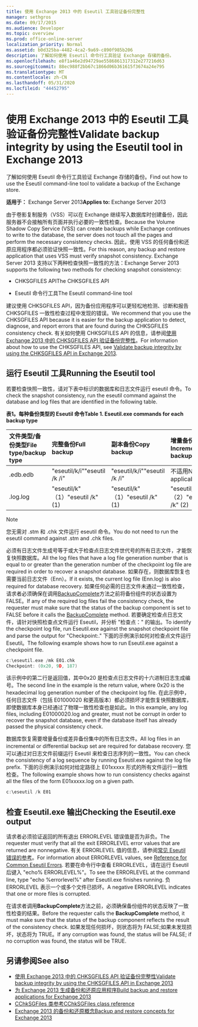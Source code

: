 ```yaml
---
title: 使用 Exchange 2013 中的 Eseutil 工具验证备份完整性
manager: sethgros
ms.date: 09/17/2015
ms.audience: Developer
ms.topic: overview
ms.prod: office-online-server
localization_priority: Normal
ms.assetid: b0d325ba-4482-4ca2-9a69-c890f985b206
description: 了解如何使用 Eseutil 命令行工具验证 Exchange 存储的备份。
ms.openlocfilehash: e8f1a46e2d94729ae5586861317312e277216d63
ms.sourcegitcommit: 88ec988f2bb67c1866d06b361615f3674a24e795
ms.translationtype: MT
ms.contentlocale: zh-CN
ms.lasthandoff: 05/31/2020
ms.locfileid: "44452795"
---
```

#  <a name="validate-backup-integrity-by-using-the-eseutil-tool-in-exchange-2013"></a><span data-ttu-id="0cf9b-103">使用 Exchange 2013 中的 Eseutil 工具验证备份完整性</span><span class="sxs-lookup"><span data-stu-id="0cf9b-103">Validate backup integrity by using the Eseutil tool in Exchange 2013</span></span>

<span data-ttu-id="0cf9b-104">了解如何使用 Eseutil 命令行工具验证 Exchange 存储的备份。</span><span class="sxs-lookup"><span data-stu-id="0cf9b-104">Find out how to use the Eseutil command-line tool to validate a backup of the Exchange store.</span></span> 
  
<span data-ttu-id="0cf9b-105">**适用于：** Exchange Server 2013</span><span class="sxs-lookup"><span data-stu-id="0cf9b-105">**Applies to:** Exchange Server 2013</span></span> 
  
<span data-ttu-id="0cf9b-106">由于卷影复制服务（VSS）可以在 Exchange 继续写入数据库时创建备份，因此服务器不会接触所有页面并执行必要的一致性检查。</span><span class="sxs-lookup"><span data-stu-id="0cf9b-106">Because the Volume Shadow Copy Service (VSS) can create backups while Exchange continues to write to the database, the server does not touch all the pages and perform the necessary consistency checks.</span></span> <span data-ttu-id="0cf9b-107">因此，使用 VSS 的任何备份和还原应用程序都必须验证快照一致性。</span><span class="sxs-lookup"><span data-stu-id="0cf9b-107">For this reason, any backup and restore application that uses VSS must verify snapshot consistency.</span></span> <span data-ttu-id="0cf9b-108">Exchange Server 2013 支持以下两种检查快照一致性的方法：</span><span class="sxs-lookup"><span data-stu-id="0cf9b-108">Exchange Server 2013 supports the following two methods for checking snapshot consistency:</span></span> 
  
- <span data-ttu-id="0cf9b-109">CHKSGFILES API</span><span class="sxs-lookup"><span data-stu-id="0cf9b-109">The CHKSGFILES API</span></span>
    
- <span data-ttu-id="0cf9b-110">Eseutil 命令行工具</span><span class="sxs-lookup"><span data-stu-id="0cf9b-110">The Eseutil command-line tool</span></span>
    
<span data-ttu-id="0cf9b-111">建议使用 CHKSGFILES API，因为备份应用程序可以更轻松地检测、诊断和报告 CHKSGFILES 一致性检查过程中发现的错误。</span><span class="sxs-lookup"><span data-stu-id="0cf9b-111">We recommend that you use the CHKSGFILES API because it is easier for the backup application to detect, diagnose, and report errors that are found during the CHKSGFILES consistency check.</span></span> <span data-ttu-id="0cf9b-112">有关如何使用 CHKSGFILES API 的信息，请参阅[使用 Exchange 2013 中的 CHKSGFILES API 验证备份完整性](how-to-validate-backup-integrity-by-using-the-chksgfiles-api-in-exchange.md)。</span><span class="sxs-lookup"><span data-stu-id="0cf9b-112">For information about how to use the CHKSGFILES API, see [Validate backup integrity by using the CHKSGFILES API in Exchange 2013](how-to-validate-backup-integrity-by-using-the-chksgfiles-api-in-exchange.md).</span></span>
  
## <a name="running-the-eseutil-tool"></a><span data-ttu-id="0cf9b-113">运行 Eseutil 工具</span><span class="sxs-lookup"><span data-stu-id="0cf9b-113">Running the Eseutil tool</span></span>

<span data-ttu-id="0cf9b-114">若要检查快照一致性，请对下表中标识的数据库和日志文件运行 eseutil 命令。</span><span class="sxs-lookup"><span data-stu-id="0cf9b-114">To check the snapshot consistency, run the eseutil command against the database and log files that are identified in the following table.</span></span> 
  
<span data-ttu-id="0cf9b-115">**表1。每种备份类型的 Eseutil 命令**</span><span class="sxs-lookup"><span data-stu-id="0cf9b-115">**Table 1. Eseutil.exe commands for each backup type**</span></span>

|<span data-ttu-id="0cf9b-116">**文件类型/备份类型**</span><span class="sxs-lookup"><span data-stu-id="0cf9b-116">**File type/backup type**</span></span>|<span data-ttu-id="0cf9b-117">**完整备份**</span><span class="sxs-lookup"><span data-stu-id="0cf9b-117">**Full backup**</span></span>|<span data-ttu-id="0cf9b-118">**副本备份**</span><span class="sxs-lookup"><span data-stu-id="0cf9b-118">**Copy backup**</span></span>|<span data-ttu-id="0cf9b-119">**增量备份**</span><span class="sxs-lookup"><span data-stu-id="0cf9b-119">**Incremental backup**</span></span>|<span data-ttu-id="0cf9b-120">**差异备份**</span><span class="sxs-lookup"><span data-stu-id="0cf9b-120">**Differential backup**</span></span>|
|:-----|:-----|:-----|:-----|:-----|
|<span data-ttu-id="0cf9b-121">.edb</span><span class="sxs-lookup"><span data-stu-id="0cf9b-121">.edb</span></span>  <br/> |<span data-ttu-id="0cf9b-122">"eseutil/k/i"</span><span class="sxs-lookup"><span data-stu-id="0cf9b-122">"eseutil /k /i"</span></span>  <br/> |<span data-ttu-id="0cf9b-123">"eseutil/k/i"</span><span class="sxs-lookup"><span data-stu-id="0cf9b-123">"eseutil /k /i"</span></span>  <br/> |<span data-ttu-id="0cf9b-124">不适用</span><span class="sxs-lookup"><span data-stu-id="0cf9b-124">Not applicable</span></span>  <br/> |<span data-ttu-id="0cf9b-125">不适用</span><span class="sxs-lookup"><span data-stu-id="0cf9b-125">Not applicable</span></span>  <br/> |
|<span data-ttu-id="0cf9b-126">.log</span><span class="sxs-lookup"><span data-stu-id="0cf9b-126">.log</span></span>  <br/> |<span data-ttu-id="0cf9b-127">"eseutil/k" （1）</span><span class="sxs-lookup"><span data-stu-id="0cf9b-127">"eseutil /k" (1)</span></span>  <br/> |<span data-ttu-id="0cf9b-128">"eseutil/k" （1）</span><span class="sxs-lookup"><span data-stu-id="0cf9b-128">"eseutil /k" (1)</span></span>  <br/> |<span data-ttu-id="0cf9b-129">"eseutil/k" （2）</span><span class="sxs-lookup"><span data-stu-id="0cf9b-129">"eseutil /k" (2)</span></span>  <br/> |<span data-ttu-id="0cf9b-130">"eseutil/k" （2）</span><span class="sxs-lookup"><span data-stu-id="0cf9b-130">"eseutil /k" (2)</span></span>  <br/> |
   
> [!NOTE]
> <span data-ttu-id="0cf9b-131">您无需对 .stm 和 .chk 文件运行 eseutil 命令。</span><span class="sxs-lookup"><span data-stu-id="0cf9b-131">You do not need to run the eseutil command against .stm and .chk files.</span></span> 
  
<span data-ttu-id="0cf9b-132">必须有日志文件生成号等于或大于检查点日志文件世代号的所有日志文件，才能恢复快照数据库。</span><span class="sxs-lookup"><span data-stu-id="0cf9b-132">All the log files that have a log file generation number that is equal to or greater than the generation number of the checkpoint log file are required in order to recover a snapshot database.</span></span> <span data-ttu-id="0cf9b-133">如果存在，则数据库恢复也需要当前日志文件（Enn）。</span><span class="sxs-lookup"><span data-stu-id="0cf9b-133">If it exists, the current log file (Enn.log) is also required for database recovery.</span></span> <span data-ttu-id="0cf9b-134">如果任何必需的日志文件未通过一致性检查，请求者必须确保在调用[BackupComplete](https://msdn.microsoft.com/library/windows/desktop/aa382651%28v=vs.85%29.aspx)方法之前将备份组件的状态设置为 FALSE。</span><span class="sxs-lookup"><span data-stu-id="0cf9b-134">If any of the required log files fail the consistency check, the requester must make sure that the status of the backup component is set to FALSE before it calls the [BackupComplete](https://msdn.microsoft.com/library/windows/desktop/aa382651%28v=vs.85%29.aspx) method.</span></span> <span data-ttu-id="0cf9b-135">若要确定检查点日志文件，请针对快照检查点文件运行 Eseutil，并分析 "检查点：" 的输出。</span><span class="sxs-lookup"><span data-stu-id="0cf9b-135">To identify the checkpoint log file, run Eseutil.exe against the snapshot checkpoint file and parse the output for "Checkpoint:."</span></span> <span data-ttu-id="0cf9b-136">下面的示例演示如何对检查点文件运行 Eseutil。</span><span class="sxs-lookup"><span data-stu-id="0cf9b-136">The following example shows how to run Eseutil.exe against a checkpoint file.</span></span> 
  
```cpp
c:\eseutil.exe /mk E01.chk
Checkpoint: (0x20, 9D, 187)
```

<span data-ttu-id="0cf9b-137">该示例中的第二行是返回值，其中0x20 是检查点日志文件的十六进制日志生成编号。</span><span class="sxs-lookup"><span data-stu-id="0cf9b-137">The second line in the example is the return value, where 0x20 is the hexadecimal log generation number of the checkpoint log file.</span></span> <span data-ttu-id="0cf9b-138">在此示例中，任何日志文件（包括 E01000020 和更高版本）都必须损坏才能恢复快照数据库，即使数据库本身已经通过了物理一致性检查也是如此。</span><span class="sxs-lookup"><span data-stu-id="0cf9b-138">In this example, any log files, including E01000020.log and greater, must not be corrupt in order to recover the snapshot database, even if the database itself has already passed the physical consistency check.</span></span>
  
<span data-ttu-id="0cf9b-139">数据库恢复需要增量备份或差异备份集中的所有日志文件。</span><span class="sxs-lookup"><span data-stu-id="0cf9b-139">All log files in an incremental or differential backup set are required for database recovery.</span></span> <span data-ttu-id="0cf9b-140">您可以通过对日志文件前缀运行 Eseutil 来检查日志序列的一致性。</span><span class="sxs-lookup"><span data-stu-id="0cf9b-140">You can check the consistency of a log sequence by running Eseutil.exe against the log file prefix.</span></span> <span data-ttu-id="0cf9b-141">下面的示例演示如何对给定路径上 E01xxxxx 形式的所有文件运行一致性检查。</span><span class="sxs-lookup"><span data-stu-id="0cf9b-141">The following example shows how to run consistency checks against all the files of the form E01xxxxx.log on a given path.</span></span>
  
```cpp
c:\eseutil /k E01
```

## <a name="checking-the-eseutilexe-output"></a><span data-ttu-id="0cf9b-142">检查 Eseutil.exe 输出</span><span class="sxs-lookup"><span data-stu-id="0cf9b-142">Checking the Eseutil.exe output</span></span>

<span data-ttu-id="0cf9b-143">请求者必须验证返回的所有退出 ERRORLEVEL 错误值是否为非负。</span><span class="sxs-lookup"><span data-stu-id="0cf9b-143">The requester must verify that all the exit ERRORLEVEL error values that are returned are nonnegative.</span></span> <span data-ttu-id="0cf9b-144">有关 ERRORLEVEL 值的信息，请参阅[常见 Eseutil 错误的参考](https://technet.microsoft.com/library/aa996759%28v=exchg.80%29.aspx)。</span><span class="sxs-lookup"><span data-stu-id="0cf9b-144">For information about ERRORLEVEL values, see [Reference for Common Eseutil Errors](https://technet.microsoft.com/library/aa996759%28v=exchg.80%29.aspx).</span></span> <span data-ttu-id="0cf9b-145">若要在命令行中查看 ERRORLEVEL，请在运行 Eseutil 后键入 "echo% ERRORLEVEL%"。</span><span class="sxs-lookup"><span data-stu-id="0cf9b-145">To see the ERRORLEVEL at the command line, type "echo %errorlevel%" after Eseutil.exe finishes running.</span></span> <span data-ttu-id="0cf9b-146">负 ERRORLEVEL 表示一个或多个文件已损坏。</span><span class="sxs-lookup"><span data-stu-id="0cf9b-146">A negative ERRORLEVEL indicates that one or more files is corrupted.</span></span>
  
<span data-ttu-id="0cf9b-147">在请求者调用**BackupComplete**方法之前，必须确保备份组件的状态反映了一致性检查的结果。</span><span class="sxs-lookup"><span data-stu-id="0cf9b-147">Before the requester calls the **BackupComplete** method, it must make sure that the status of the backup component reflects the result of the consistency check.</span></span> <span data-ttu-id="0cf9b-148">如果发现任何损坏，则状态将为 FALSE;如果未发现损坏，状态将为 TRUE。</span><span class="sxs-lookup"><span data-stu-id="0cf9b-148">If any corruption was found, the status will be FALSE; if no corruption was found, the status will be TRUE.</span></span> 
  
## <a name="see-also"></a><span data-ttu-id="0cf9b-149">另请参阅</span><span class="sxs-lookup"><span data-stu-id="0cf9b-149">See also</span></span>

- [<span data-ttu-id="0cf9b-150">使用 Exchange 2013 中的 CHKSGFILES API 验证备份完整性</span><span class="sxs-lookup"><span data-stu-id="0cf9b-150">Validate backup integrity by using the CHKSGFILES API in Exchange 2013</span></span>](how-to-validate-backup-integrity-by-using-the-chksgfiles-api-in-exchange.md)
- [<span data-ttu-id="0cf9b-151">为 Exchange 2013 生成备份和还原应用程序</span><span class="sxs-lookup"><span data-stu-id="0cf9b-151">Build backup and restore applications for Exchange 2013</span></span>](build-backup-and-restore-applications-for-exchange-2013.md)
- [<span data-ttu-id="0cf9b-152">CChkSGFiles 类参考</span><span class="sxs-lookup"><span data-stu-id="0cf9b-152">CChkSGFiles class reference</span></span>](cchksgfiles-class-reference.md)
- [<span data-ttu-id="0cf9b-153">Exchange 2013 的备份和还原概念</span><span class="sxs-lookup"><span data-stu-id="0cf9b-153">Backup and restore concepts for Exchange 2013</span></span>](backup-and-restore-concepts-for-exchange-2013.md)
    

